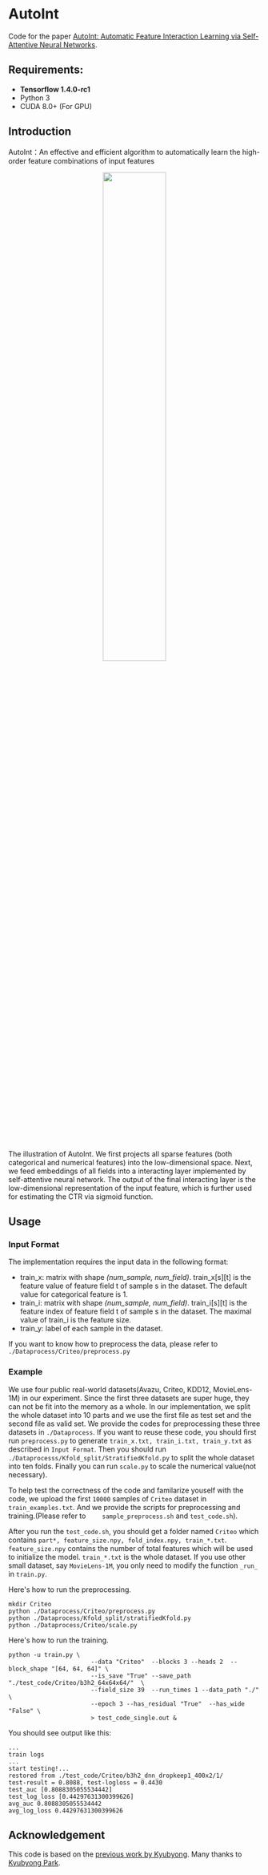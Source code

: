 # AutoInt

Code for the paper [AutoInt: Automatic Feature Interaction Learning via Self-Attentive Neural Networks](https://arxiv.org/pdf/1810.11921.pdf).

## Requirements: 
* **Tensorflow 1.4.0-rc1**
* Python 3
* CUDA 8.0+ (For GPU)

## Introduction

AutoInt：An effective and efficient algorithm to
automatically learn the high-order feature combinations of input
features

<div align=center>
  <img src="https://github.com/shichence/AutoInt/blob/master/figures/model.png" width = 50% height = 50% />
</div>
The illustration of AutoInt. We first projects all sparse features
(both categorical and numerical features) into the low-dimensional space. Next, we feed embeddings of all fields into a interacting layer implemented by self-attentive neural network. The output of the final interacting layer is the low-dimensional representation of the input feature, which is further used for estimating the CTR via sigmoid function.

## Usage
### Input Format
The implementation requires the input data in the following format:
* train_x: matrix with shape *(num_sample, num_field)*. train_x[s][t] is the feature value of feature field t of sample s in the dataset. The default value for categorical feature is 1.
* train_i: matrix with shape *(num_sample, num_field)*. train_i[s][t] is the feature index of feature field t of sample s in the dataset. The maximal value of train_i is the feature size.
* train_y: label of each sample in the dataset.

If you want to know how to preprocess the data, please refer to `./Dataprocess/Criteo/preprocess.py`

### Example
We use four public real-world datasets(Avazu, Criteo, KDD12, MovieLens-1M) in our experiment. Since the first three datasets are super huge, they can not be fit into the memory as a whole. In our implementation, we split the whole dataset into 10 parts and we use the first file as test set and the second file as valid set. We provide the codes for preprocessing these three datasets in `./Dataprocess`. If you want to reuse these code, you should first run `preprocess.py` to generate `train_x.txt, train_i.txt, train_y.txt` as described in `Input Format`. Then you should run `./Dataprocesss/Kfold_split/StratifiedKfold.py` to split the whole dataset into ten folds. Finally you can run `scale.py` to scale the numerical value(not necessary).

To help test the correctness of the code and familarize youself with the code, we upload the first `10000` samples of `Criteo` dataset in `train_examples.txt`. And we provide the scripts for preprocessing and training.(Please refer to `	sample_preprocess.sh` and `test_code.sh`). 

After you run the `test_code.sh`, you should get a folder named `Criteo` which contains `part*, feature_size.npy, fold_index.npy, train_*.txt`. `feature_size.npy` contains the number of total features which will be used to initialize the model. `train_*.txt` is the whole dataset. If you use other small dataset, say `MovieLens-1M`, you only need to modify the function `_run_` in `train.py`.

Here's how to run the preprocessing.
```
mkdir Criteo
python ./Dataprocess/Criteo/preprocess.py
python ./Dataprocess/Kfold_split/stratifiedKfold.py
python ./Dataprocess/Criteo/scale.py
```

Here's how to run the training.
```
python -u train.py \
                       --data "Criteo"  --blocks 3 --heads 2  --block_shape "[64, 64, 64]" \
                       --is_save "True" --save_path "./test_code/Criteo/b3h2_64x64x64/"  \
                       --field_size 39  --run_times 1 --data_path "./" \
                       --epoch 3 --has_residual "True"  --has_wide "False" \
                       > test_code_single.out &
```

You should see output like this:

```
...
train logs
...
start testing!...
restored from ./test_code/Criteo/b3h2_dnn_dropkeep1_400x2/1/
test-result = 0.8088, test-logloss = 0.4430
test_auc [0.8088305055534442]
test_log_loss [0.44297631300399626]
avg_auc 0.8088305055534442
avg_log_loss 0.44297631300399626
```



## Acknowledgement
This code is based on the [previous work by Kyubyong](https://github.com/Kyubyong/transformer). Many thanks to [Kyubyong Park](https://github.com/Kyubyong).
